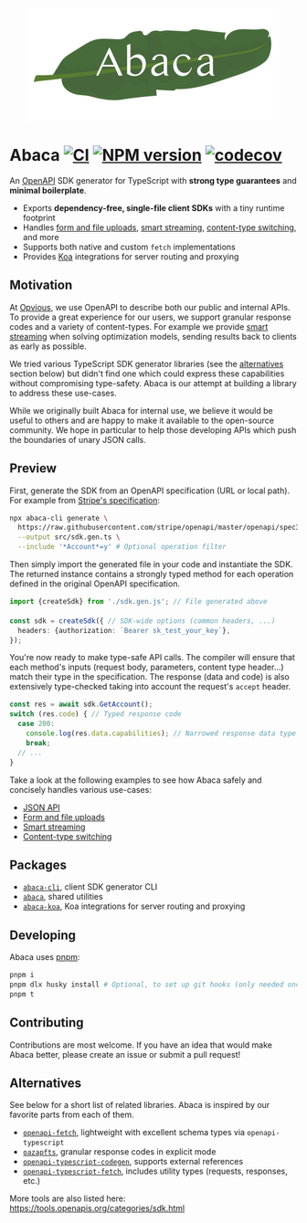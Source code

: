 <p align="center">
  <img src="assets/logo.png" height="200" stype="margin: 2em;"/>
</p>

# Abaca [![CI](https://github.com/opvious/abaca/actions/workflows/ci.yml/badge.svg)](https://github.com/opvious/abaca/actions/workflows/ci.yml) [![NPM version](https://img.shields.io/npm/v/abaca.svg)](https://www.npmjs.com/package/abaca) [![codecov](https://codecov.io/gh/opvious/abaca/branch/main/graph/badge.svg?token=XuV2bcZPjJ)](https://codecov.io/gh/opvious/abaca)

An [OpenAPI][] SDK generator for TypeScript with __strong type guarantees__ and
__minimal boilerplate__.

+ Exports __dependency-free, single-file client SDKs__ with a tiny runtime
  footprint
+ Handles [form and file uploads](/examples/forms-and-files), [smart
  streaming](/examples/smart-streaming), [content-type
  switching](/examples/content-types), and more
+ Supports both native and custom `fetch` implementations
+ Provides [Koa][] integrations for server routing and proxying


## Motivation

At [Opvious][], we use OpenAPI to describe both our public and internal APIs. To
provide a great experience for our users, we support granular response codes and
a variety of content-types. For example we provide [smart
streaming](examples/smart-streaming) when solving optimization models,
sending results back to clients as early as possible.

We tried various TypeScript SDK generator libraries (see the
[alternatives](#alternatives) section below) but didn't find one which could
express these capabilities without compromising type-safety. Abaca is our
attempt at building a library to address these use-cases.

While we originally built Abaca for internal use, we believe it would be useful
to others and are happy to make it available to the open-source community. We
hope in particular to help those developing APIs which push the boundaries of
unary JSON calls.


## Preview

First, generate the SDK from an OpenAPI specification (URL or local path). For
example from [Stripe's specification](https://github.com/stripe/openapi):

```sh
npx abaca-cli generate \
  https://raw.githubusercontent.com/stripe/openapi/master/openapi/spec3.yaml \
  --output src/sdk.gen.ts \
  --include '*Account*=y' # Optional operation filter
```

Then simply import the generated file in your code and instantiate the SDK. The
returned instance contains a strongly typed method for each operation defined in
the original OpenAPI specification.

```typescript
import {createSdk} from './sdk.gen.js'; // File generated above

const sdk = createSdk({ // SDK-wide options (common headers, ...)
  headers: {authorization: `Bearer sk_test_your_key`},
});
```

You're now ready to make type-safe API calls. The compiler will ensure that each
method's inputs (request body, parameters, content type header...) match their
type in the specification. The response (data and code) is also extensively
type-checked taking into account the request's `accept` header.

```typescript
const res = await sdk.GetAccount();
switch (res.code) { // Typed response code
  case 200:
    console.log(res.data.capabilities); // Narrowed response data type
    break;
  // ...
}
```

Take a look at the following examples to see how Abaca safely and concisely
handles various use-cases:

+ [JSON API](/examples/json)
+ [Form and file uploads](/examples/forms-and-files)
+ [Smart streaming](/examples/smart-streaming)
+ [Content-type switching](/examples/content-types)


## Packages

+ [`abaca-cli`](/packages/abaca-cli), client SDK generator CLI
+ [`abaca`](/packages/abaca), shared utilities
+ [`abaca-koa`](/packages/abaca-koa), Koa integrations for server routing and
  proxying


## Developing

Abaca uses [pnpm](https://pnpm.io/):

```sh
pnpm i
pnpm dlx husky install # Optional, to set up git hooks (only needed once)
pnpm t
```


## Contributing

Contributions are most welcome. If you have an idea that would make Abaca
better, please create an issue or submit a pull request!


## Alternatives

See below for a short list of related libraries. Abaca is inspired by our
favorite parts from each of them.

+ [`openapi-fetch`](https://github.com/drwpow/openapi-typescript), lightweight
  with excellent schema types via `openapi-typescript`
+ [`oazapfts`](https://github.com/oazapfts/oazapfts), granular response codes in
  explicit mode
+ [`openapi-typescript-codegen`](https://github.com/ferdikoomen/openapi-typescript-codegen),
  supports external references
+ [`openapi-typescript-fetch`](https://github.com/ajaishankar/openapi-typescript-fetch),
  includes utility types (requests, responses, etc.)

More tools are also listed here: https://tools.openapis.org/categories/sdk.html


[Koa]: https://koajs.com
[OpenAPI]: https://www.openapis.org
[Opvious]: https://www.opvious.io
